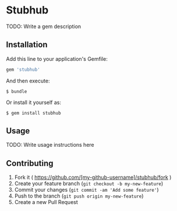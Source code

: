# Stubhub

TODO: Write a gem description

## Installation

Add this line to your application's Gemfile:

```ruby
gem 'stubhub'
```

And then execute:

    $ bundle

Or install it yourself as:

    $ gem install stubhub

## Usage

TODO: Write usage instructions here

## Contributing

1. Fork it ( https://github.com/[my-github-username]/stubhub/fork )
2. Create your feature branch (`git checkout -b my-new-feature`)
3. Commit your changes (`git commit -am 'Add some feature'`)
4. Push to the branch (`git push origin my-new-feature`)
5. Create a new Pull Request
